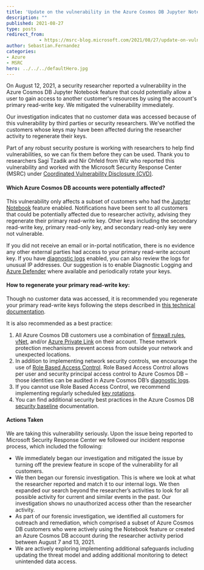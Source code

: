 ```yaml
---
title: 'Update on the vulnerability in the Azure Cosmos DB Jupyter Notebook Feature'
description: ""
published: 2021-08-27
type: posts
redirect_from:
            - https://msrc-blog.microsoft.com/2021/08/27/update-on-vulnerability-in-the-azure-cosmos-db-jupyter-notebook-feature/
author: Sebastian.Fernandez
categories:
- Azure
- MSRC
hero: ../../../defaultHero.jpg
---
```

<!-- wp:paragraph -->

On August 12, 2021, a security researcher reported a vulnerability in the Azure Cosmos DB Jupyter Notebook feature that could potentially allow a user to gain access to another customer's resources by using the account's primary read-write key. We mitigated the vulnerability immediately.

<!-- /wp:paragraph -->

<!-- wp:paragraph -->

Our investigation indicates that no customer data was accessed because of this vulnerability by third parties or security researchers. We’ve notified the customers whose keys may have been affected during the researcher activity to regenerate their keys.

<!-- /wp:paragraph -->

<!-- wp:paragraph -->

Part of any robust security posture is working with researchers to help find vulnerabilities, so we can fix them before they can be used. Thank you to researchers Sagi Tzadik and Nir Ohfeld from Wiz who reported this vulnerability and worked with the Microsoft Security Response Center (MSRC) under [Coordinated Vulnerability Disclosure (CVD)](https://www.microsoft.com/en-us/msrc/cvd).

<!-- /wp:paragraph -->

<!-- wp:heading {"level":4} -->

#### Which Azure Cosmos DB accounts were potentially affected?

<!-- /wp:heading -->

<!-- wp:paragraph -->

This vulnerability only affects a subset of customers who had the [Jupyter Notebook](https://docs.microsoft.com/en-us/azure/cosmos-db/cosmosdb-jupyter-notebooks) feature enabled. Notifications have been sent to all customers that could be potentially affected due to researcher activity, advising they regenerate their primary read-write key. Other keys including the secondary read-write key, primary read-only key, and secondary read-only key were not vulnerable.

<!-- /wp:paragraph -->

<!-- wp:paragraph -->

If you did not receive an email or in-portal notification, there is no evidence any other external parties had access to your primary read-write account key. If you have [diagnostic logs](https://docs.microsoft.com/en-us/azure/cosmos-db/monitor-cosmos-db-reference) enabled, you can also review the logs for unusual IP addresses. Our suggestion is to enable Diagnostic Logging and [Azure Defender](https://docs.microsoft.com/en-us/azure/cosmos-db/cosmos-db-advanced-threat-protection?tabs=azure-portal) where available and periodically rotate your keys.

<!-- /wp:paragraph -->

<!-- wp:heading {"level":4} -->

#### How to regenerate your primary read-write key:

<!-- /wp:heading -->

<!-- wp:paragraph -->

Though no customer data was accessed, it is recommended you regenerate your primary read-write keys following the steps described in [this technical documentation](https://docs.microsoft.com/azure/cosmos-db/secure-access-to-data#primary-keys).

<!-- /wp:paragraph -->

<!-- wp:paragraph -->

It is also recommended as a best practice:

<!-- /wp:paragraph -->

<!-- wp:list {"ordered":true,"type":"1"} -->

1. All Azure Cosmos DB customers use a combination of [firewall rules](https://docs.microsoft.com/en-us/azure/cosmos-db/how-to-configure-firewall), [vNet](https://docs.microsoft.com/en-us/azure/cosmos-db/how-to-configure-vnet-service-endpoint), and/or [Azure Private Link](https://docs.microsoft.com/en-us/azure/cosmos-db/how-to-configure-private-endpoints) on their account. These network protection mechanisms prevent access from outside your network and unexpected locations.
2. In addition to implementing network security controls, we encourage the use of [Role Based Access Control](https://docs.microsoft.com/en-us/azure/cosmos-db/how-to-setup-rbac). Role Based Access Control allows per user and security principal access control to Azure Cosmos DB – those identities can be audited in Azure Cosmos DB’s [diagnostic logs](https://docs.microsoft.com/en-us/azure/cosmos-db/monitor-cosmos-db-reference).
3. If you cannot use Role Based Access Control, we recommend implementing regularly scheduled [key rotations](https://docs.microsoft.com/en-us/azure/cosmos-db/secure-access-to-data?tabs=using-primary-key).
4. You can find additional security best practices in the Azure Cosmos DB [security baseline](https://docs.microsoft.com/en-us/security/benchmark/azure/baselines/cosmos-db-security-baseline) documentation.

<!-- /wp:list -->

<!-- wp:heading {"level":4} -->

#### Actions Taken

<!-- /wp:heading -->

<!-- wp:paragraph -->

We are taking this vulnerability seriously. Upon the issue being reported to Microsoft Security Response Center we followed our incident response process, which included the following:

<!-- /wp:paragraph -->

<!-- wp:list -->

- We immediately began our investigation and mitigated the issue by turning off the preview feature in scope of the vulnerability for all customers.
- We then began our forensic investigation. This is where we look at what the researcher reported and match it to our internal logs. We then expanded our search beyond the researcher’s activities to look for all possible activity for current and similar events in the past. Our investigation shows no unauthorized access other than the researcher activity.
- As part of our forensic investigation, we identified all customers for outreach and remediation, which comprised a subset of Azure Cosmos DB customers who were actively using the Notebook feature or created an Azure Cosmos DB account during the researcher activity period between August 7 and 13, 2021.
- We are actively exploring implementing additional safeguards including updating the threat model and adding additional monitoring to detect unintended data access.

<!-- /wp:list -->
